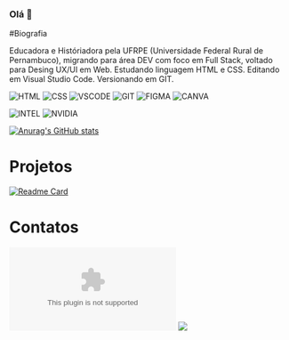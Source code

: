 ### Olá 👋

#Biografia

Educadora e Históriadora pela UFRPE (Universidade Federal Rural de Pernambuco), migrando para área DEV com foco em Full Stack, voltado para Desing UX/UI em Web. Estudando linguagem HTML e CSS. Editando em Visual Studio Code. Versionando em GIT.


![HTML](https://img.shields.io/badge/HTML-E34F26?style=for-the-badge&logo=html5&logoColor=white)
![CSS](https://img.shields.io/badge/CSS-1572B6?style=for-the-badge&logo=css3&logoColor=white)
![VSCODE](https://img.shields.io/badge/VSCode-0078D4?style=for-the-badge&logo=visual%20studio%20code&logoColor=white)
![GIT](https://img.shields.io/badge/GIT-E44C30?style=for-the-badge&logo=git&logoColor=white)
![FIGMA](https://img.shields.io/badge/Figma-F24E1E?style=for-the-badge&logo=figma&logoColor=white)
![CANVA](https://img.shields.io/badge/Canva-%2300C4CC.svg?&style=for-the-badge&logo=Canva&logoColor=white)

![INTEL](	https://img.shields.io/badge/Intel%20Core_i5_10th-0071C5?style=for-the-badge&logo=intel&logoColor=white)
![NVIDIA](https://img.shields.io/badge/NVIDIA-RTX3060Ti-76B900?style=for-the-badge&logo=nvidia&logoColor=white)


[![Anurag's GitHub stats](https://github-readme-stats.vercel.app/api?username=rayzagb&theme=buefy)](https://github.com/anuraghazra/github-readme-stats)

# Projetos

[![Readme Card](https://github-readme-stats.vercel.app/api/pin/?username=rayzagb&repo=devweekgit.github.io)](https://github.com/anuraghazra/github-readme-stats)

# Contatos

![Gmail Badge/-](mailto:rayzabazante@gmail.com)
[<img src="https://img.shields.io/badge/-RayzaBazante-blue?style=flat-square&amp;logo=Linkedin&amp;logoColor=white&amp;link=https://www.linkedin.com/in/rayza-bazante/" style="max-width: 100%;">](https://www.linkedin.com/in/rayza-bazante-643733141/)
